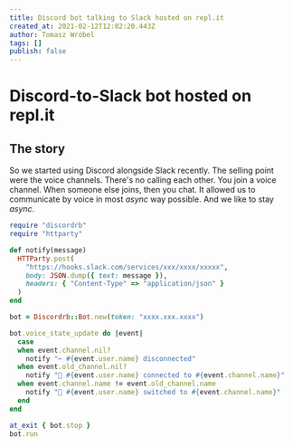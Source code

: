 ```yaml
---
title: Discord bot talking to Slack hosted on repl.it 
created_at: 2021-02-12T12:02:20.443Z
author: Tomasz Wróbel
tags: []
publish: false
---
```


# Discord-to-Slack bot hosted on repl.it

## The story

So we started using Discord alongside Slack recently. The selling point were the voice channels. There's no calling each other. You join a voice channel. When someone else joins, then you chat. It allowed us to communicate by voice in most _async_ way possible. And we like to stay _async_. 

<!-- link tweet -->
<!-- no migration -->

```ruby
require "discordrb"
require "httparty"

def notify(message)
  HTTParty.post(
    "https://hooks.slack.com/services/xxx/xxxx/xxxxx",
    body: JSON.dump({ text: message }),
    headers: { "Content-Type" => "application/json" }
  )
end

bot = Discordrb::Bot.new(token: "xxxx.xxx.xxxx")

bot.voice_state_update do |event|
  case 
  when event.channel.nil?
    notify "✂️ #{event.user.name} disconnected"
  when event.old_channel.nil?
    notify "👋 #{event.user.name} connected to #{event.channel.name}"
  when event.channel.name != event.old_channel.name
    notify "🔀 #{event.user.name} switched to #{event.channel.name}"
  end
end

at_exit { bot.stop }
bot.run
```
